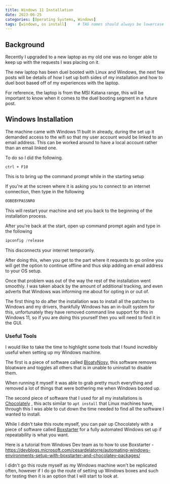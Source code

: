```yaml
---
title: Windows 11 Installation
date: 2023-06-25 
categories: [Operating Systems, Windows]
tags: [windows, os install]     # TAG names should always be lowercase
---
```


## Background

Recently I upgraded to a new laptop as my old one was no longer able to keep up with the requests I was placing on it.

The new laptop has been duel booted with Linux and Windows, the next few posts will be details of how I set up both sides of my installation and how to duel boot based off of my experiences with the laptop.

For reference, the laptop is from the MSI Katana range, this will be important to know when it comes to the duel booting segment in a future post.

## Windows Installation

The machine came with Windows 11 built in already, during the set up it demanded access to the wifi so that my user account would be linked to an email address. This can be worked around to have a local account rather than an email linked one.

To do so I did the following.

```
ctrl + F10
```

This is to bring up the command prompt while in the starting setup

If you're at the screen where it is asking you to connect to an internet connection, then type in the following

```powershell
OOBEBYPASSNRO
```

This will restart your machine and set you back to the beginning of the installation process.

After you're back at the start, open up command prompt again and type in the following

```powershell
ipconfig /release
```

This disconnects your internet temporarily.

After doing this, when you get to the part where it requests to go online you will get the option to continue offline and thus skip adding an email address to your OS setup.

Once that problem was out of the way the rest of the installation went smoothly. I was taken aback by the amount of additional tracking, and even adverts that Windows was informing me about for opting in or out of.

The first thing to do after the installation was to install all the patches to Windows and my drivers, thankfully Windows has an in-built system for this, unfortunately they have removed command line support for this in Windows 11, so if you are doing this yourself then you will need to find it in the GUI.

### Useful Tools

I would like to take the time to highlight some tools that I found incredibly useful when setting up my Windows machine.

The first is a piece of software called [BloatyNosy](https://www.builtbybel.com/blog/about-bloatynosy), this software removes bloatware and toggles all others that is in unable to uninstall to disable them.

When running it myself it was able to grab pretty much everything and removed a lot of things that were bothering me when Windows booted up.

The second piece of software that I used for all my installations is [Chocolately](https://community.chocolatey.org/) , this acts similar to ``apt install`` that Linux machines have, through this I was able to cut down the time needed to find all the software I wanted to install.

While I didn't take this route myself, you can pair up Chocolately with a piece of software called [Boxstarter](https://boxstarter.org/) for a fully automated Windows set up if repeatability is what you want.

Here is a tutorial from Windows Dev team as to how to use Boxstarter - https://devblogs.microsoft.com/cesardelatorre/automating-windows-environments-setup-with-boxstarter-and-chocolatey-packages/

I didn't go this route myself as my Windows machine won't be replicated often, however if I do go the route of setting up Windows boxes and such for testing then it is an option that I will start to look at.
